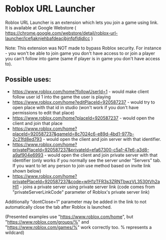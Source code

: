 # Roblox URL Launcher
Roblox URL Launcher is an extension which lets you join a game using link. It is available at Google Webstore ( https://chrome.google.com/webstore/detail/roblox-url-launcher/lcefjaknjehbafdeacjbjnfpfldjdlcc )

Note: This extension was NOT made to bypass Roblox security. For instance - you won't be able to join game you don't have access to or join a player you can't follow into game (same if player is in game you don't have access to).

## Possible uses:
- https://www.roblox.com/home?followUserId=1 - would make client follow user id 1 into the game the user is playing
- https://www.roblox.com/home?editPlaceId=920587237 - would try to open place with that id in studio (won't work if you don't have permissions to edit that place)
- https://www.roblox.com/home?placeId=920587237 - would open the client and join that place
- https://www.roblox.com/home?placeId=920587237&gameId=8c7024c6-e89d-4bd1-977b-2c21fd8ed793 - would open the client and join server with that identifier.
- https://www.roblox.com/home?privatePlaceId=920587237&privateId=efa67300-c5a1-47e6-a3d8-a9af904e6993 - would open the client and join private server with that identifier (only works if you normally see the server under "Servers" tab. If you want to let any person to join use method based on invite link shown below)
- https://www.roblox.com/home?privatePlaceId=920587237&code=wlH1zTFR3s3ZRNTbwzVL3530tVh2aHl1 - joins a private server using private server link (code comes from "privateServerLinkCode" parameter of Roblox's private server link)

Additionally "dontClose=1" parameter may be added in the link to not automatically close the tab after Roblox is launched.

(Presented examples use "https://www.roblox.com/home", but "https://www.roblox.com/groups/%" and "https://www.roblox.com/games/%" work correctly too. % represents a wildcard)
